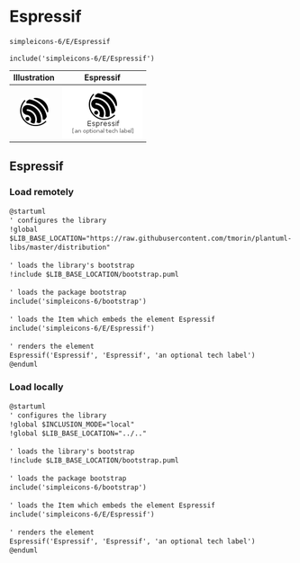 # Espressif


```text
simpleicons-6/E/Espressif
```

```text
include('simpleicons-6/E/Espressif')
```



| Illustration | Espressif |
| :---: | :---: |
| ![illustration for Illustration](../../simpleicons-6/E/Espressif.png) | ![illustration for Espressif](../../simpleicons-6/E/Espressif.Local.png) |




## Espressif

### Load remotely
```plantuml
@startuml
' configures the library
!global $LIB_BASE_LOCATION="https://raw.githubusercontent.com/tmorin/plantuml-libs/master/distribution"

' loads the library's bootstrap
!include $LIB_BASE_LOCATION/bootstrap.puml

' loads the package bootstrap
include('simpleicons-6/bootstrap')

' loads the Item which embeds the element Espressif
include('simpleicons-6/E/Espressif')

' renders the element
Espressif('Espressif', 'Espressif', 'an optional tech label')
@enduml
```

### Load locally
```plantuml
@startuml
' configures the library
!global $INCLUSION_MODE="local"
!global $LIB_BASE_LOCATION="../.."

' loads the library's bootstrap
!include $LIB_BASE_LOCATION/bootstrap.puml

' loads the package bootstrap
include('simpleicons-6/bootstrap')

' loads the Item which embeds the element Espressif
include('simpleicons-6/E/Espressif')

' renders the element
Espressif('Espressif', 'Espressif', 'an optional tech label')
@enduml
```

